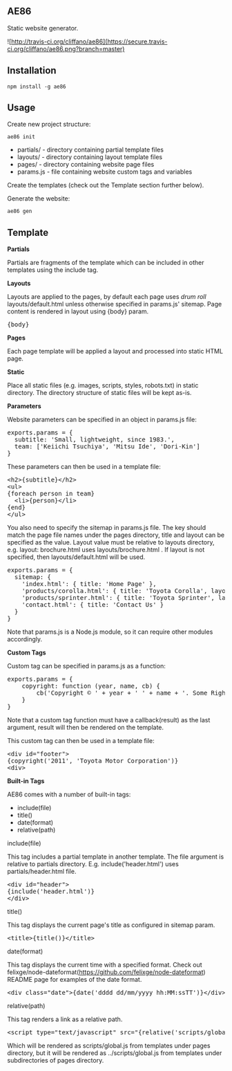 AE86
----

Static website generator.

![http://travis-ci.org/cliffano/ae86](https://secure.travis-ci.org/cliffano/ae86.png?branch=master)

Installation
------------

    npm install -g ae86

Usage
-----

Create new project structure:

	ae86 init

* partials/ - directory containing partial template files
* layouts/ - directory containing layout template files
* pages/ - directory containing website page files
* params.js - file containing website custom tags and variables

Create the templates (check out the Template section further below).

Generate the website:

	ae86 gen

Template
--------

<strong>Partials</strong>

Partials are fragments of the template which can be included in other templates using the include tag.

<strong>Layouts</strong>

Layouts are applied to the pages, by default each page uses *drum roll* layouts/default.html unless otherwise specified in params.js' sitemap. Page content is rendered in layout using {body} param.

<pre>
{body}
</pre>

<strong>Pages</strong>

Each page template will be applied a layout and processed into static HTML page.

<strong>Static</strong>

Place all static files (e.g. images, scripts, styles, robots.txt) in static directory. The directory structure of static files will be kept as-is.

<strong>Parameters</strong>

Website parameters can be specified in an object in params.js file:

<pre>
exports.params = {
  subtitle: 'Small, lightweight, since 1983.',
  team: ['Keiichi Tsuchiya', 'Mitsu Ide', 'Dori-Kin']
}
</pre>

These parameters can then be used in a template file:

<pre>
&lt;h2&gt;{subtitle}&lt;/h2&gt;
&lt;ul&gt;
{foreach person in team}
  &lt;li&gt;{person}&lt;/li&gt;
{end}
&lt;/ul&gt;
</pre>

You also need to specify the sitemap in params.js file. The key should match the page file names under the pages directory, title and layout can be specified as the value. Layout value must be relative to layouts directory, e.g. layout: brochure.html uses layouts/brochure.html . If layout is not specified, then layouts/default.html will be used.

<pre>
exports.params = {
  sitemap: {
    'index.html': { title: 'Home Page' },
    'products/corolla.html': { title: 'Toyota Corolla', layout: 'brochure.html' },
    'products/sprinter.html': { title: 'Toyota Sprinter', layout: 'brochure.html' },
    'contact.html': { title: 'Contact Us' }
  }
}
</pre>

Note that params.js is a Node.js module, so it can require other modules accordingly.

<strong>Custom Tags</strong>

Custom tag can be specified in params.js as a function:

<pre>
exports.params = {
	copyright: function (year, name, cb) {
		cb('Copyright &copy; ' + year + ' ' + name + '. Some Rights Reserved.');
	}
}
</pre>

Note that a custom tag function must have a callback(result) as the last argument, result will then be rendered on the template.

This custom tag can then be used in a template file:

<pre>
&lt;div id="footer"&gt;
{copyright('2011', 'Toyota Motor Corporation')}
&lt;div&gt;
</pre>

<strong>Built-in Tags</strong>

AE86 comes with a number of built-in tags:

* include(file)
* title()
* date(format)
* relative(path)

include(file)

This tag includes a partial template in another template. The file argument is relative to partials directory. E.g. include('header.html') uses partials/header.html file.

<pre>
&lt;div id="header"&gt;
{include('header.html')}
&lt;/div&gt;
</pre>

title()

This tag displays the current page's title as configured in sitemap param.

<pre>
&lt;title&gt;{title()}&lt;/title&gt;
</pre>

date(format)

This tag displays the current time with a specified format. Check out felixge/node-dateformat(https://github.com/felixge/node-dateformat) README page for examples of the date format.

<pre>
&lt;div class="date"&gt;{date('dddd dd/mm/yyyy hh:MM:ssTT')}&lt;/div&gt;
</pre>

relative(path)

This tag renders a link as a relative path.

<pre>
&lt;script type="text/javascript" src="{relative('scripts/global.js')}"&gt;&lt;/script&gt;
</pre>

Which will be rendered as scripts/global.js from templates under pages directory, but it will be rendered as ../scripts/global.js from templates under subdirectories of pages directory.